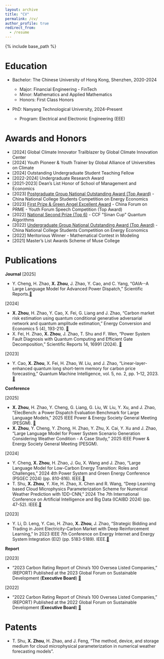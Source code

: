 ```yaml
---
layout: archive
title: "CV"
permalink: /cv/
author_profile: true
redirect_from:
  - /resume
---
```


{% include base_path %}

Education
======
* Bachelor: The Chinese University of Hong Kong, Shenzhen, 2020-2024
  * Major: Financial Engineering - FinTech
  * Minor: Mathematics and Applied Mathematics
  * Honors: First Class Honors

* PhD: Nanyang Technological University, 2024–Present
  * Program: Electrical and Electronic Engineering (EEE)   

Awards and Honors
======
* [2024] Global Climate Innovator Trailblazer by Global Climate Innovation Center
* [2024] Youth Pioneer & Youth Trainer by Global Alliance of Universities on Climate
* [2024] Outstanding Undergraduate Student Teaching Fellow
* [2022-2024] Undergraduate Research Award
* [2021-2023] Dean’s List Honor of School of Management and Economics
* [2023] [Postgraduate Group National Outstanding Award (Top Award)](https://sme.cuhk.edu.cn/article/2311) - China National College Students Competition on Energy Economics
* [2023] [First Prize & Green Angel Excellent Award](https://sme.cuhk.edu.cn/article/2304) - China Forum on PRME - Youth Forum Speech Competition (Top Award)
* [2022] [National Second Prize (Top 6)](https://contest.originqc.com.cn/news/6) - CCF "Sinan Cup" Quantum Algorithms
* [2022] [Undergraduate Group National Outstanding Award (Top Award)](https://mp.weixin.qq.com/s?__biz=MzA4NzYzNzQyMA==&mid=2652501555&idx=2&sn=854066da629bde66af007b74b975398c&chksm=8bdb3af0bcacb3e6ab8b8ca46454df73b45175c4c47122a5b38a510a5ea6a61a995f719ec0cc&scene=27) - China National College Students Competition on Energy Economics
* [2022] Meritorious Winner - Mathematical Contest in Modeling
* [2021] Master’s List Awards Scheme of Muse College


Publications
======
**Journal**
[2025]
*  Y. Cheng, H. Zhao, **X. Zhou**,  J. Zhao, Y. Cao, and C. Yang, “GAIA--A Large Language Model for Advanced Power Dispatch,”  Scientific Reports.[📄](https://arxiv.org/abs/2408.03847)

[2024]
*  **X. Zhou**, H. Zhao, Y. Cao, X. Fei, G. Liang and J. Zhao, “Carbon market risk estimation using quantum conditional generative adversarial network and quantum amplitude estimation,” Energy Conversion and Economics 5 (4), 193-210. [📄](https://ietresearch.onlinelibrary.wiley.com/doi/full/10.1049/enc2.12122)
*  X. Fei, H. Zhao, **X. Zhou**, J. Zhao, T. Shu and F. Wen, “Power System Fault Diagnosis with Quantum Computing and Efficient Gate Decomposition,” Scientific Reports 14, 16991 (2024). [📄](https://www.nature.com/articles/s41598-024-67922-w)

[2023]
*  Y. Cao, **X. Zhou**, X. Fei, H. Zhao, W. Liu, and J. Zhao, “Linear-layer-enhanced quantum long short-term memory for carbon price forecasting,” Quantum Machine Intelligence, vol. 5, no. 2, pp. 1–12, 2023. [📄](https://link.springer.com/article/10.1007/s42484-023-00115-2)

 **Conference**

[2025] 
*  **X. Zhou**, H. Zhao, Y. Cheng, G. Liang, G. Liu, W. Liu, Y. Xu, and J. Zhao, "ElecBench: a Power Dispatch Evaluation Benchmark for Large Language Models," 2025 IEEE Power & Energy Society General Meeting (PESGM). [📄](https://arxiv.org/abs/2407.05365)
*  **X. Zhou**, Y. Cheng, Y. Zhong, H. Zhao, Y. Zhu, X. Cai, Y. Xu and J. Zhao, “Large Language Model for Power System Scenario Generation Considering Weather Condition - A Case Study,” 2025 IEEE Power & Energy Society General Meeting (PESGM).

[2024]  
*  Y. Cheng, **X. Zhou**, H. Zhao, J. Gu, X. Wang and J. Zhao, “Large Language Model for Low-Carbon Energy Transition: Roles and Challenges,” 2024 4th Power System and Green Energy Conference (PSGEC 2024) (pp. 810-816). IEEE.[📄](https://ieeexplore.ieee.org/abstract/document/10721191)
*  T. Shu, **X. Zhou**, Y. Xie, H. Zhao, X. Chen and R. Wang, “Deep Learning based Cloud Microphysics Parameterization Scheme for Numerical Weather Prediction with 1DD-CNN,” 2024 The 7th International Conference on Artificial Intelligence and Big Data (ICAIBD 2024) (pp. 47-52). IEEE.[📄](https://ieeexplore.ieee.org/abstract/document/10604645)


[2023]
*  Y. Li, D. Leng, Y. Cao, H. Zhao, **X. Zhou**, J. Zhao, “Strategic Bidding and Trading in Joint Electricity-Carbon Market with Deep Reinforcement Learning,” In 2023 IEEE 7th Conference on Energy Internet and Energy System Integration (EI2) (pp. 5183-5189). IEEE.[📄](https://ieeexplore.ieee.org/abstract/document/10512704)

 **Report**
 
[2023]
* “2023 Carbon Rating Report of China’s 100 Oversea Listed Companies,” (REPORT) Published at the 2023 Global Forum on Sustainable Development (**Executive Board**) [📄](http://side-lab.com.cn:3100/)
  
[2022]
* “2022 Carbon Rating Report of China’s 100 Oversea Listed Companies,” (REPORT) Published at the 2022 Global Forum on Sustainable Development (**Executive Board**) [📄](https://airs.cuhk.edu.cn/files/2022-06/2022%20Carbon%20Rating%20Report%20of%20China%27s%20100%20Overseas%20Listed%20Companies_0.pdf)

Patents
======
* T. Shu, **X. Zhou**, H. Zhao, and J. Feng, “The method, device, and storage medium for cloud microphysical parameterization in numerical weather forecasting models”.
